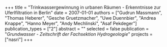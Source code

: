 +++
title = "Trinkwassergewinnung in urbanen Räumen - Erkenntnisse zur Uferlfiltration in Berlin"
date = 2007-01-01
authors = ["Gudrun Massmann", "Thomas Heberer", "Gesche Gruetzmacher", "Uwe Duennbier", "Andrea Knappe", "Hanno Meyer", "Andy Mechlinski", "Asaf Pekdeger"]
publication_types = ["2"]
abstract = ""
selected = false
publication = "*Grundwasser - Zeitschrift der Fachsektion Hydrogeologie*"
projects = ["nasri"]
+++

